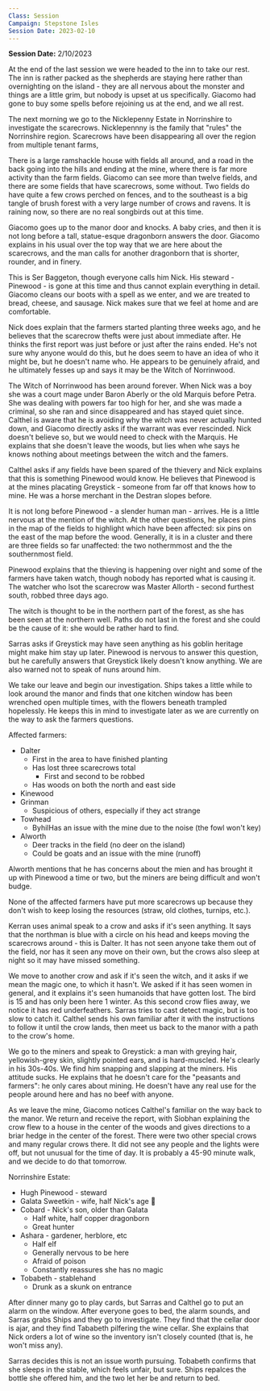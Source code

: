```yaml
---
Class: Session
Campaign: Stepstone Isles
Session Date: 2023-02-10
---
```

**Session Date:** 2/10/2023

At the end of the last session we were headed to the inn to take our rest. The inn is rather packed as the shepherds are staying here rather than overnighting on the island - they are all nervous about the monster and things are a little grim, but nobody is upset at us specifically. Giacomo had gone to buy some spells before rejoining us at the end, and we all rest.

The next morning we go to the Nicklepenny Estate in Norrinshire to investigate the scarecrows. Nicklepennny is the family that "rules" the Norrinshire region. Scarecrows have been disappearing all over the region from multiple tenant farms,

There is a large ramshackle house with fields all around, and a road in the back going into the hills and ending at the mine, where there is far more activity than the farm fields. Giacomo can see more than twelve fields, and there are some fields that have scarecrows, some without. Two fields do have quite a few crows perched on fences, and to the southeast is a big tangle of brush forest with a very large number of crows and ravens. It is raining now, so there are no real songbirds out at this time.

Giacomo goes up to the manor door and knocks. A baby cries, and then it is not long before a tall, statue-esque dragonborn answers the door. Giacomo explains in his usual over the top way that we are here about the scarecrows, and the man calls for another dragonborn that is shorter, rounder, and in finery.

This is Ser Baggeton, though everyone calls him Nick. His steward - Pinewood - is gone at this time and thus cannot explain everything in detail. Giacomo cleans our boots with a spell as we enter, and we are treated to bread, cheese, and sausage. Nick makes sure that we feel at home and are comfortable.

Nick does explain that the farmers started planting three weeks ago, and he believes that the scarecrow thefts were just about immediate after. He thinks the first report was just before or just after the rains ended. He's not sure why anyone would do this, but he does seem to have an idea of who it might be, but he doesn't name who. He appears to be genuinely afraid, and he ultimately fesses up and says it may be the Witch of Norrinwood.

The Witch of Norrinwood has been around forever. When Nick was a boy she was a court mage under Baron Aberly or the old Marquis before Petra. She was dealing with powers far too high for her, and she was made a criminal, so she ran and since disappeared and has stayed quiet since. Calthel is aware that he is avoiding why the witch was never actually hunted down, and Giacomo directly asks if the warrant was ever rescinded. Nick doesn't believe so, but we would need to check with the Marquis. He explains that she doesn't leave the woods, but lies when whe says he knows nothing about meetings between the witch and the famers.

Calthel asks if any fields have been spared of the thievery and Nick explains that this is something Pinewood would know. He believes that Pinewood is at the mines placating Greystick - someone from far off that knows how to mine. He was a horse merchant in the Destran slopes before.

It is not long before Pinewood - a slender human man - arrives. He is a little nervous at the mention of the witch. At the other questions, he places pins in the map of the fields to highlight which have been affected: six pins on the east of the map before the wood. Generally, it is in a cluster and there are three fields so far unaffected: the two nothermmost and the the southernmost field.

Pinewood explains that the thieving is happening over night and some of the farmers have taken watch, though nobody has reported what is causing it. The watcher who lsot the scarecrow was Master Allorth - second furthest south, robbed three days ago.

The witch is thought to be in the northern part of the forest, as she has been seen at the northern well. Paths do not last in the forest and she could be the cause of it: she would be rather hard to find.

Sarras asks if Greystick may have seen anything as his goblin heritage might make him stay up later. Pinewood is nervous to answer this question, but he carefully answers that Greystick likely doesn't know anything. We are also warned not to speak of nuns around him.

We take our leave and begin our investigation. Ships takes a little while to look around the manor and finds that one kitchen window has been wrenched open multiple times, with the flowers beneath trampled hopelessly. He keeps this in mind to investigate later as we are currently on the way to ask the farmers  questions.

Affected farmers:
- Dalter
	- First in the area to have finished planting
	- Has lost three scarecrows total
		- First and second to be robbed
	- Has woods on both the north and east side
- Kinewood
- Grinman
	- Suspicious of others, especially if they act strange
- Towhead
	- ByhilHas an issue with the mine due to the noise (the fowl won't key)
- Alworth
	- Deer tracks in the field (no deer on the island)
	- Could be goats and an issue with the mine (runoff)

Alworth mentions that he has concerns about the mien and has brought it up with Pinewood a time or two, but the miners are being difficult and won't budge.

None of the affected farmers have put more scarecrows up because they don't wish to keep losing the resources (straw, old clothes, turnips, etc.).

Kerran uses animal speak to a crow and asks if it's seen anything. It says that the northman is blue with a circle on his head and keeps moving the scarecrows around - this is Dalter. It has not seen anyone take them out of the field, nor has it seen any move on their own, but the crows also sleep at night so it may have missed something. 

We move to another crow and ask if it's seen the witch, and it asks if we mean the magic one, to which it hasn't. We asked if it has seen women in general, and it explains it's seen humanoids that have gotten lost. The bird is 15 and has only been here 1 winter. As this second crow flies away, we notice it has red underfeathers. Sarras tries to cast detect magic, but is too slow to catch it. Calthel sends his own familiar after it with the instructions to follow it until the crow lands, then meet us back to the manor with a path to the crow's home. 

We go to the miners and speak to Greystick: a man with greying hair, yellowish-grey skin, slightly pointed ears, and is hard-muscled. He's clearly in his 30s-40s. We find him snapping and slapping at the miners. His attitude sucks. He explains that he doesn't care for the "peasants and farmers": he only cares about mining. He doesn't have any real use for the people around here and has no beef with anyone.

As we leave the mine, Giacomo notices Calthel's familiar on the way back to the manor. We return and receive the report, with Siobhan explaining the crow flew to a house in the center of the woods and gives directions to a briar hedge in the center of the forest. There were two other special crows and many regular crows there. It did not see any people and the lights were off, but not unusual for the time of day. It is probably a 45-90 minute walk, and we decide to do that tomorrow.

Norrinshire Estate:
- Hugh Pinewood - steward
- Galata Sweetkin - wife, half Nick's age 😬
- Cobard - Nick's son, older than Galata
	- Half white, half copper dragonborn
	- Great hunter
- Ashara - gardener, herblore, etc
	- Half elf
	- Generally nervous to be here
	- Afraid of poison
	- Constantly reassures she has no magic
- Tobabeth - stablehand
	- Drunk as a skunk on entrance

After dinner many go to play cards, but Sarras and Calthel go to put an alarm on the window. After everyone goes to bed, the alarm sounds, and Sarras grabs Ships and they go to investigate. They find that the cellar door is ajar, and they find Tababeth pilfering the wine cellar. She explains that Nick orders a lot of wine so the inventory isn't closely counted (that is, he won't miss any).

Sarras decides this is not an issue worth pursuing. Tobabeth confirms that she sleeps in the stable, which feels unfair, but sure. Ships repalces the bottle she offered him, and the two let her be and return to bed.